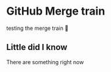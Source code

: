 # GitHub Merge train

testing the merge train 🚄

## Little did I know

There are something right now
